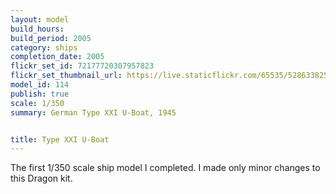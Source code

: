 ```yaml
---
layout: model
build_hours: 
build_period: 2005
category: ships
completion_date: 2005
flickr_set_id: 72177720307957823
flickr_set_thumbnail_url: https://live.staticflickr.com/65535/52863382569_408dbeefab_m.jpg
model_id: 114
publish: true
scale: 1/350
summary: German Type XXI U-Boat, 1945


title: Type XXI U-Boat
---
```


The first 1/350 scale ship model I completed. I made only minor changes to this Dragon kit.

